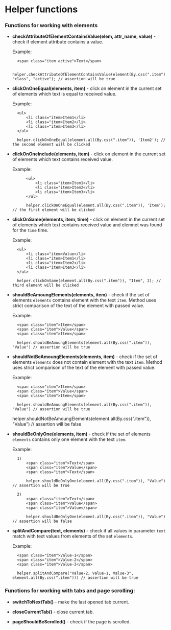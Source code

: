 Helper functions
================

### Functions for working with elements

* **checkAttributeOfElementContainsValue(elem, attr_name, value)** - check if element attribute contains a value.

    Example:
    
        <span class="item active">Text</span>
        
        helper.checkAttributeOfElementContainsValue(element(By.css(".item")), "class", "active"); // assertion will be true

* **clickOnOneEqual(elements, item)** - click on element in the current set of elements which text is equal to received value.
    
    Example:

        <ul>
            <li class="item>Item1</li>
            <li class="item>Item2</li>
            <li class="item>Item3</li>
        </ul>
    
        helper.clickOnOneEqual(element.all(By.css(".item")), 'Item2'); // the second element will be clicked 
    
* **clickOnOneInclude(elements, item)** - click on element in the current set of elements which text contains received value.

    Example:
    
            <ul>
                <li class="item>Item1</li>
                <li class="item>Item2</li>
                <li class="item>Item3</li>
            </ul>
        
            helper.clickOnOneEqual(element.all(By.css(".item")), 'Item'); // the first element will be clicked 

* **clickOnSame(elements, item, time)** - click on element in the current set of elements which text contains received value and elemnet was found for the `time` time.

    Example:
    
        <ul>
            <li class="item>Value</li>
            <li class="item>Item1</li>
            <li class="item>Item2</li>
            <li class="item>Item3</li>
        </ul>
    
        helper.clickOnSame(element.all(By.css(".item")), "Item", 2); // third element will be clicked

* **shouldBeAmoungElements(elements, item)** - check if the set of elements `elements` contains element with the text `item`. Method uses strict comparison of the text of the element with passed value.
    
    Example:

        <span class="item">Item</span>
        <span class="item">Value</span>
        <span class="item">Item</span>

        helper.shouldBeAmoungElements(element.all(By.css(".item")), "Value") // assertion will be true

* **shouldNotBeAmoungElements(elements, item)** - check if the set of elements `elements` does not contain element with the text `item`. Method uses strict comparison of the text of the element with passed value.

    Example:
    
        <span class="item">Item</span>
        <span class="item">Value</span>
        <span class="item">Item</span>

        helper.shouldBeAmoungElements(element.all(By.css(".item")), "Value") // assertion will be true

    helper.shouldNotBeAmoungElements(element.all(By.css(".item")), "Value") // assertion will be false

* **shouldBeOnlyOne(elements, item)** - check if the set of elements `elements` contains only one element with the text `item`.

    Example:
    
        1)
            <span class="item">Text</span>
            <span class="item">Value</span>
            <span class="item">Text</span>
    
            helper.shouldBeOnlyOne(element.all(By.css(".item")), "Value") // assertion will be true
            
        2)    
            <span class="item">Text</span>
            <span class="item">Value</span>
            <span class="item">Value</span>
    
            helper.shouldBeOnlyOne(element.all(By.css(".item")), "Value") // assertion will be false

* **splitAndCompare(text, elements)** - check if all values in parameter `text` match with text values from elements of the set `elements`.

    Example:
    
        <span class="item">Value-1</span>
        <span class="item">Value-2</span>
        <span class="item">Value-3</span>
        
        helper.splitAndCompare("Value-2, Value-1, Value-3", element.all(By.css(".item"))) // assertion will be true
        
### Functions for working with tabs and page scrolling:

* **switchToNextTab()** - make the last opened tab current.

* **closeCurrentTab()** - close current tab.

* **pageShouldBeScrolled()** - check if the page is scrolled.